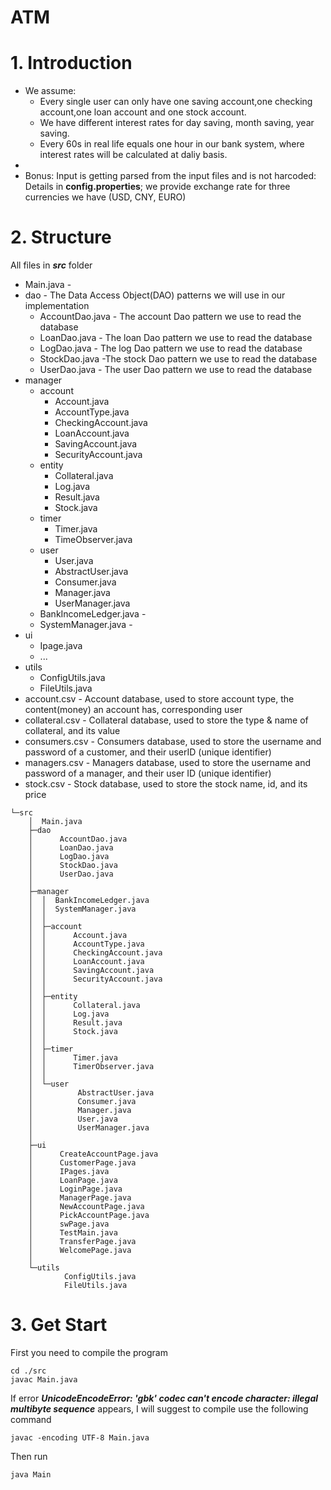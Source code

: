 # ATM

# 1. Introduction
- We assume:
  - Every single user can only have one saving account,one checking account,one loan account and one stock account.
  - We have different interest rates for day saving, month saving, year saving.
  - Every 60s in real life equals one hour in our bank system, where interest rates will be calculated at daliy basis.
- 
- Bonus: Input is getting parsed from the input files and is not harcoded: Details in **config.properties**; we provide exchange rate for three currencies we have (USD, CNY, EURO)

# 2. Structure

All files in ***src*** folder

- Main.java - 
- dao - The Data Access Object(DAO) patterns we will use in our implementation
  - AccountDao.java - The account Dao pattern we use to read the database
  - LoanDao.java - The loan Dao pattern we use to read the database
  - LogDao.java - The log Dao pattern we use to read the database
  - StockDao.java -The stock Dao pattern we use to read the database
  - UserDao.java - The user Dao pattern we use to read the database
- manager
  - account
    - Account.java
    - AccountType.java
    - CheckingAccount.java
    - LoanAccount.java
    - SavingAccount.java
    - SecurityAccount.java
  - entity
    - Collateral.java
    - Log.java
    - Result.java
    - Stock.java
  - timer
    - Timer.java
    - TimeObserver.java
  - user
    - User.java
    - AbstractUser.java
    - Consumer.java
    - Manager.java
    - UserManager.java
  - BankIncomeLedger.java - 
  - SystemManager.java - 
- ui
  - Ipage.java
  - ...
- utils
  - ConfigUtils.java
  - FileUtils.java
- account.csv - Account database, used to store account type, the content(money) an account has, corresponding user
- collateral.csv - Collateral database, used to store the type & name of collateral, and its value 
- consumers.csv - Consumers database, used to store the username and password of a customer, and their userID (unique identifier)
- managers.csv - Managers database, used to store the username and password of a manager, and their user ID (unique identifier)
- stock.csv - Stock database, used to store the stock name, id, and its price

```
└─src
    │  Main.java
    ├─dao
    │      AccountDao.java
    │      LoanDao.java
    │      LogDao.java
    │      StockDao.java
    │      UserDao.java
    │
    ├─manager
    │  │  BankIncomeLedger.java
    │  │  SystemManager.java
    │  │
    │  ├─account
    │  │      Account.java
    │  │      AccountType.java
    │  │      CheckingAccount.java
    │  │      LoanAccount.java
    │  │      SavingAccount.java
    │  │      SecurityAccount.java
    │  │
    │  ├─entity
    │  │      Collateral.java
    │  │      Log.java
    │  │      Result.java
    │  │      Stock.java
    │  │
    │  ├─timer
    │  │      Timer.java
    │  │      TimerObserver.java
    │  │
    │  └─user
    │          AbstractUser.java
    │          Consumer.java
    │          Manager.java
    │          User.java
    │          UserManager.java
    │
    ├─ui
    │      CreateAccountPage.java
    │      CustomerPage.java
    │      IPages.java
    │      LoanPage.java
    │      LoginPage.java
    │      ManagerPage.java
    │      NewAccountPage.java
    │      PickAccountPage.java
    │      swPage.java
    │      TestMain.java
    │      TransferPage.java
    │      WelcomePage.java
    │
    └─utils
            ConfigUtils.java
            FileUtils.java

```
# 3. Get Start


First you need to compile the program
```
cd ./src
javac Main.java
```
If error ***UnicodeEncodeError: 'gbk' codec can't encode character: illegal multibyte sequence*** appears, I will suggest to compile use the following command
```
javac -encoding UTF-8 Main.java
```
Then run
```
java Main
```


